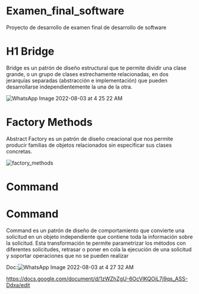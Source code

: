 
# Examen_final_software
Proyecto de desarrollo de examen final de desarrollo de software
# H1 Bridge
Bridge es un patrón de diseño estructural que te permite dividir una clase grande, o un grupo de clases estrechamente relacionadas, en dos jerarquías separadas (abstracción e implementación) que pueden desarrollarse independientemente la una de la otra.

![WhatsApp Image 2022-08-03 at 4 25 22 AM](https://user-images.githubusercontent.com/79879867/182812724-ab09b91a-b381-48ad-b4a1-e48400699231.jpeg)



# Factory Methods
Abstract Factory es un patrón de diseño creacional que nos permite producir familias de objetos relacionados sin especificar sus clases concretas.

![factory_methods](https://user-images.githubusercontent.com/79879867/182282548-939eaabd-97b0-4c08-8cec-9ea018fc8ab1.png)
# Command

# Command

Command es un patrón de diseño de comportamiento que convierte una solicitud en un objeto independiente que contiene toda la información sobre la solicitud. Esta transformación te permite parametrizar los métodos con diferentes solicitudes, retrasar o poner en cola la ejecución de una solicitud y soportar operaciones que no se pueden realizar

Doc:![WhatsApp Image 2022-08-03 at 4 27 32 AM](https://user-images.githubusercontent.com/79879867/182812606-ff3c3fd2-408c-4dbf-b7d7-eaf530be346c.jpeg)

https://docs.google.com/document/d/1zWZhZgU-6OcVlKQOiL7j9qs_ASS-Ddxa/edit
